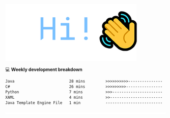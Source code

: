 ![Hi!](assets/images/hi.png)

💻 **Weekly development breakdown**
<!--START_SECTION:waka-->

```txt
Java                        28 mins         >>>>>>>>>>---------------   41.65 %
C#                          26 mins         >>>>>>>>>----------------   37.70 %
Python                      7 mins          >>>----------------------   11.41 %
XAML                        4 mins          >>-----------------------   06.29 %
Java Template Engine File   1 min           -------------------------   01.51 %
```

<!--END_SECTION:waka-->

![footer](assets/images/footer.png)
